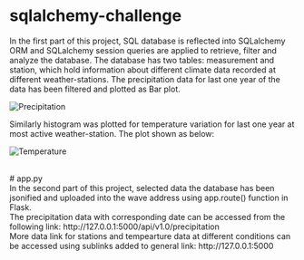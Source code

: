 # sqlalchemy-challenge
In the first part of this project, SQL database is reflected into SQLalchemy ORM and SQLalchemy session queries are applied to retrieve, filter and analyze the database. The database has two tables: measurement and station, which hold information about different climate data recorded at different weather-stations. The precipitation data for last one year of the data has been filtered and plotted as Bar plot.

![Precipitation](https://user-images.githubusercontent.com/99154332/168450967-4ce436db-8736-46d2-b110-277d3bd67fd0.png)

Similarly histogram was plotted for temperature variation for last one year at most active weather-station. The plot shown as below: 

![Temperature](https://user-images.githubusercontent.com/99154332/168450991-5c2c90f3-e292-49e3-8083-8572aad42d1a.png)

<br>
# app.py
<br/>
In the second part of this project, selected data the database has been jsonified and uploaded into the wave address using app.route() function in Flask. 
<br/>
The precipitation data with corresponding date can be accessed from the following link: 
http://127.0.0.1:5000/api/v1.0/precipitation
<br>
More data link for stations and tempearture data at different conditions can be accessed using sublinks added to general link: http://127.0.0.1:5000

